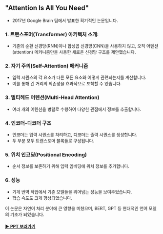 ## "Attention Is All You Need"
- 2017년 Google Brain 팀에서 발표한 획기적인 논문입니다.

### 1. 트랜스포머(Transformer) 아키텍처 소개:
- 기존의 순환 신경망(RNN)이나 합성곱 신경망(CNN)을 사용하지 않고, 오직 어텐션(attention) 메커니즘만을 사용한 새로운 신경망 구조를 제안했습니다.

### 2. 자기 주의(Self-Attention) 메커니즘
- 입력 시퀀스의 각 요소가 다른 모든 요소와 어떻게 관련되는지를 계산합니다.
- 이를 통해 긴 거리의 의존성을 효과적으로 포착할 수 있습니다.

### 3. 멀티헤드 어텐션(Multi-Head Attention)
- 여러 개의 어텐션을 병렬로 수행하여 다양한 관점에서 정보를 추출합니다.

### 4. 인코더-디코더 구조
- 인코더는 입력 시퀀스를 처리하고, 디코더는 출력 시퀀스를 생성합니다.
- 두 부분 모두 트랜스포머 블록들로 구성됩니다.
  
### 5. 위치 인코딩(Positional Encoding)
- 순서 정보를 보존하기 위해 입력 임베딩에 위치 정보를 추가합니다.

### 6. 성능
- 기계 번역 작업에서 기존 모델들을 뛰어넘는 성능을 보여주었습니다.
- 학습 속도도 크게 향상되었습니다.

이 논문은 자연어 처리 분야에 큰 영향을 미쳤으며, BERT, GPT 등 현대적인 언어 모델의 기초가 되었습니다.

#### [▶︎ PPT 보러가기](https://github.com/hwd0ng/Attention_is_All_you_need/blob/main/Transformer%20%E1%84%82%E1%85%A9%E1%86%AB%E1%84%86%E1%85%AE%E1%86%AB.pdf)

